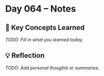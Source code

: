 # Day 064 – Notes

## 🔑 Key Concepts Learned

_TODO: Fill in what you learned today._

## 💡 Reflection

_TODO: Add personal thoughts or summaries._
